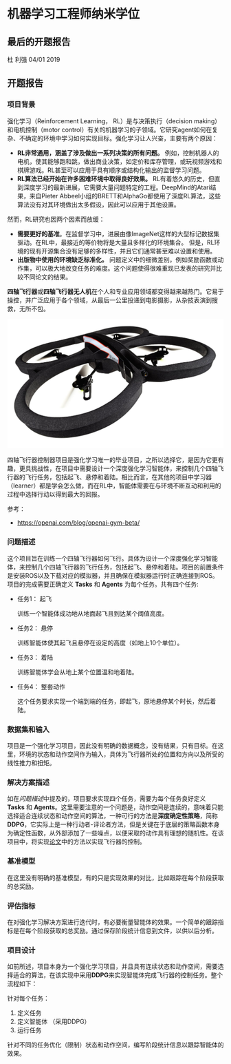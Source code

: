 # 机器学习工程师纳米学位

## 最后的开题报告

杜 利强
04/01 2019

## 开题报告

### 项目背景

强化学习（Reinforcement Learning， RL）是与决策执行（decision making）和电机控制（motor control）有关的机器学习的子领域。它研究agent如何在复杂、不确定的环境中学习如何实现目标。强化学习让人兴奋，主要有两个原因：

* **RL非常通用，涵盖了涉及做出一系列决策的所有问题。** 例如，控制机器人的电机，使其能够跑和跳，做出商业决策，如定价和库存管理，或玩视频游戏和棋牌游戏。RL甚至可以应用于具有顺序或结构化输出的监督学习问题。
* **RL算法已经开始在许多困难环境中取得良好效果。** RL有着悠久的历史，但直到深度学习的最新进展，它需要大量问题特定的工程。DeepMind的Atari结果，来自Pieter Abbeel小组的BRETT和AlphaGo都使用了深度RL算法，这些算法没有对其环境做出太多假设，因此可以应用于其他设置。

然而，RL研究也因两个因素而放缓：

* **需要更好的基准**。在监督学习中，进展由像ImageNet这样的大型标记数据集驱动。在RL中，最接近的等价物将是大量且多样化的环境集合。 但是，RL环境的现有开源集合没有足够的多样性，并且它们通常甚至难以设置和使用。
* **出版物中使用的环境缺乏标准化。** 问题定义中的细微差别，例如奖励函数或动作集，可以极大地改变任务的难度。这个问题使得很难重现已发表的研究并比较不同论文的结果。

**四轴飞行器**或**四轴飞行器无人机**在个人和专业应用领域都变得越来越热门。它易于操控，并广泛应用于各个领域，从最后一公里投递到电影摄影，从杂技表演到搜救，无所不包。

![Parrot AR无人机](./parrot-ar.png)

四轴飞行器控制器项目是强化学习唯一的毕业项目，之所以选择它，是因为它更有趣，更具挑战性，在项目中需要设计一个深度强化学习智能体，来控制几个四轴飞行器的飞行任务，包括起飞、悬停和着陆。相比而言，在其他的项目中学习器（learner）都是学会怎么做，而在RL中，智能体需要在与环境不断互动和利用的过程中选择行动以得到最大的回报。

参考：

* https://openai.com/blog/openai-gym-beta/

### 问题描述

这个项目旨在训练一个四轴飞行器如何飞行。具体为设计一个深度强化学习智能体，来控制几个四轴飞行器的飞行任务，包括起飞、悬停和着陆。项目的前置条件是安装ROS以及下载对应的模拟器，并且确保在模拟器运行时正确连接到ROS。项目的完成需要正确定义 **Tasks** 和 **Agents** 为每个任务。共有四个任务:

* 任务1： 起飞
  
  训练一个智能体成功地从地面起飞且到达某个阈值高度。
* 任务2： 悬停
  
  训练智能体使其起飞且悬停在设定的高度（如地上10个单位）。
* 任务3： 着陆
  
  训练智能体学会从地上某个位置温和地着陆。
* 任务4： 整套动作
  
  这个任务要求实现一个端到端的任务，即起飞，原地悬停某个时长，然后着陆。

### 数据集和输入

项目是一个强化学习项目，因此没有明确的数据概念，没有结果，只有目标。在这里，环境的状态和动作空间作为输入，具体为飞行器所处的位置和方向以及所受的线性推力和扭矩。

### 解决方案描述

如在*问题描述*中提及的，项目要求实现四个任务，需要为每个任务良好定义 **Tasks** 和 **Agents**。这里需要注意的一个问题是，动作空间是连续的，意味着只能选择适合连续状态和动作空间的算法，一种可行的方法是**深度确定性策略**，简称**DDPG**，它实际上是一种行动者-评论者方法，但是关键在于底层的策略函数本身为确定性函数，从外部添加了一些噪点，以便采取的动作具有理想的随机性。在该项目中，将实现[论文](https://arxiv.org/pdf/1509.02971.pdf)中的方法以实现飞行器的控制。

### 基准模型

在这里没有明确的基准模型，有的只是实现效果的对比，比如跟踪在每个阶段获取的总奖励。

### 评估指标

在对强化学习解决方案进行迭代时，有必要衡量智能体的效果。一个简单的跟踪指标是在每个阶段获取的总奖励。通过保存阶段统计信息到文件，以供以后分析。

### 项目设计

如前所述，项目本身为一个强化学习项目，并且具有连续状态和动作空间，需要选择适合的算法，在该实现中采用**DDPG**来实现智能体完成飞行器的控制任务。整个流程如下：

针对每个任务：

1. 定义任务
2. 定义智能体 （采用DDPG）
3. 运行任务

针对不同的任务优化（限制）状态和动作空间，编写阶段统计信息以跟踪智能体的效果。
